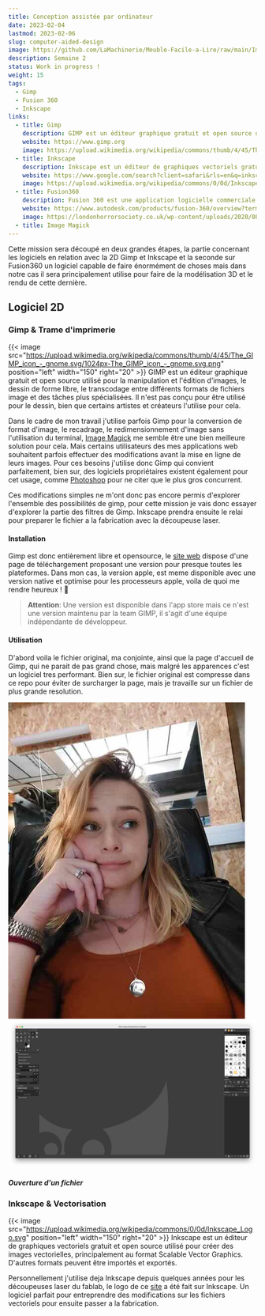 ```yaml
---
title: Conception assistée par ordinateur
date: 2023-02-04
lastmod: 2023-02-06
slug: computer-aided-design
image: https://github.com/LaMachinerie/Meuble-Facile-a-Lire/raw/main/Image/1.3.png
description: Semaine 2
status: Work in progress !
weight: 15
tags:
  - Gimp
  - Fusion 360
  - Inkscape
links:
  - title: Gimp
    description: GIMP est un éditeur graphique gratuit et open source utilisé pour la manipulation et l'édition d'images, le dessin de forme libre, le transcodage entre différents formats de fichiers image et des tâches plus spécialisées. Il n'est pas conçu pour être utilisé pour le dessin, bien que certains artistes et créateurs l'aient utilisé pour cela. 
    website: https://www.gimp.org
    image: https://upload.wikimedia.org/wikipedia/commons/thumb/4/45/The_GIMP_icon_-_gnome.svg/1024px-The_GIMP_icon_-_gnome.svg.png
  - title: Inkscape
    description: Inkscape est un éditeur de graphiques vectoriels gratuit et open source utilisé pour créer des images vectorielles, principalement au format Scalable Vector Graphics. D'autres formats peuvent être importés et exportés. Inkscape peut rendre des formes vectorielles primitives et du texte.
    website: https://www.google.com/search?client=safari&rls=en&q=inkscape&ie=UTF-8&oe=UTF-8
    image: https://upload.wikimedia.org/wikipedia/commons/0/0d/Inkscape_Logo.svg
  - title: Fusion360
    description: Fusion 360 est une application logicielle commerciale de conception assistée par ordinateur, de fabrication assistée par ordinateur, d'ingénierie assistée par ordinateur et de conception de cartes de circuits imprimés, développée par Autodesk. Il est disponible pour Windows et macOS, avec des applications simplifiées disponibles pour Android et iOS.
    website: https://www.autodesk.com/products/fusion-360/overview?term=1-YEAR&tab=subscription
    image: https://londonhorrorsociety.co.uk/wp-content/uploads/2020/08/Autodesk-Fusion-360-logo.png
  - title: Image Magick
---
```


Cette mission sera découpé en deux grandes étapes, la partie concernant les logiciels en relation avec la 2D Gimp et Inkscape et la seconde sur Fusion360 un logiciel capable de faire énormément de choses mais dans notre cas il sera principalement utilise pour faire de la modélisation 3D et le rendu de cette dernière.

## Logiciel 2D
### Gimp & Trame d'imprimerie
{{< image src="https://upload.wikimedia.org/wikipedia/commons/thumb/4/45/The_GIMP_icon_-_gnome.svg/1024px-The_GIMP_icon_-_gnome.svg.png" position="left" width="150" right="20" >}}
GIMP est un éditeur graphique gratuit et open source utilisé pour la manipulation et l'édition d'images, le dessin de forme libre, le transcodage entre différents formats de fichiers image et des tâches plus spécialisées. Il n'est pas conçu pour être utilisé pour le dessin, bien que certains artistes et créateurs l'utilise pour cela. 

Dans le cadre de mon travail j'utilise parfois Gimp pour la conversion de format d'image, le recadrage, le redimensionnement d'image sans l'utilisation du terminal, [Image Magick]() me semble être une bien meilleure solution pour cela. Mais certains utilisateurs des mes applications web souhaitent parfois effectuer des modifications avant la mise en ligne de leurs images. Pour ces besoins j'utilise donc Gimp qui convient parfaitement, bien sur, des logiciels propriétaires existent également  pour cet usage, comme [Photoshop](https://www.adobe.com/products/photoshop.html) pour ne citer que le plus gros concurrent.

Ces modifications simples ne m'ont donc pas encore permis d'explorer l'ensemble des possibilités de gimp, pour cette mission je vais donc essayer d'explorer la partie des filtres de Gimp. Inkscape prendra ensuite le relai pour preparer le fichier a la fabrication avec la découpeuse laser.

#### Installation
Gimp est donc entièrement libre et opensource, le [site web](https://www.gimp.org) dispose d'une page de téléchargement proposant une version pour presque toutes les plateformes. Dans mon cas, la version apple, est meme disponible avec une version native et optimise pour les processeurs apple, voila de quoi me rendre heureux ! :tada:

> **Attention**: Une version est disponible dans l'app store mais ce n'est une version maintenu par la team GIMP, il s'agit d'une équipe indépendante de développeur.

#### Utilisation
D'abord voila le fichier original, ma conjointe, ainsi que la page d'accueil de Gimp, qui ne parait de pas grand chose, mais malgré les apparences c'est un logiciel tres performant. Bien sur, le fichier original est compresse dans ce repo pour éviter de surcharger la page, mais je travaille sur un fichier de plus grande resolution.

![Fichier original](girlfriend.jpeg) ![Accueil](homepage.jpg)

##### Ouverture d'un fichier




### Inkscape & Vectorisation
{{< image src="https://upload.wikimedia.org/wikipedia/commons/0/0d/Inkscape_Logo.svg" position="left" width="150" right="20" >}}
Inkscape est un éditeur de graphiques vectoriels gratuit et open source utilisé pour créer des images vectorielles, principalement au format Scalable Vector Graphics. D'autres formats peuvent être importés et exportés.

Personnellement j'utilise deja Inkscape depuis quelques années pour les découpeuses laser du fablab, le logo de ce [site](albanpetit.com) a été fait sur Inkscape. Un logiciel parfait pour entreprendre des modifications sur les fichiers vectoriels pour ensuite passer a la fabrication.